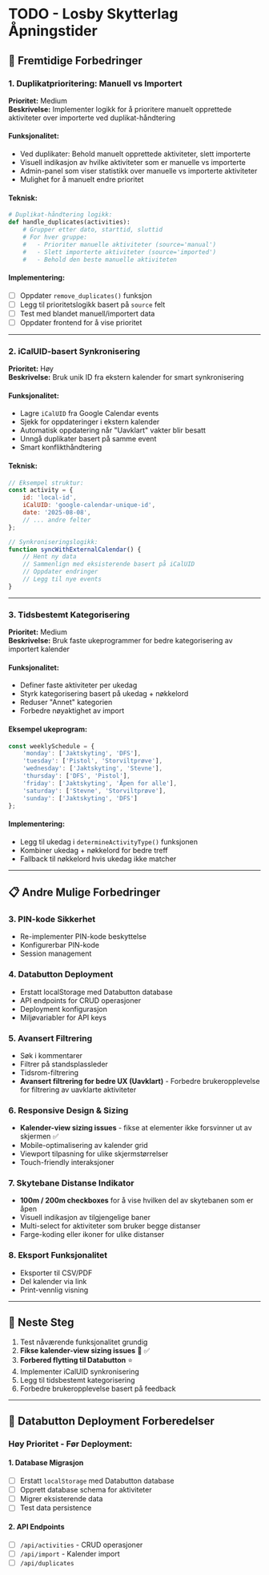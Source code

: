 # TODO - Losby Skytterlag Åpningstider

## 🚀 Fremtidige Forbedringer

### 1. **Duplikatprioritering: Manuell vs Importert**
**Prioritet:** Medium  
**Beskrivelse:** Implementer logikk for å prioritere manuelt opprettede aktiviteter over importerte ved duplikat-håndtering

#### Funksjonalitet:
- Ved duplikater: Behold manuelt opprettede aktiviteter, slett importerte
- Visuell indikasjon av hvilke aktiviteter som er manuelle vs importerte
- Admin-panel som viser statistikk over manuelle vs importerte aktiviteter
- Mulighet for å manuelt endre prioritet

#### Teknisk:
```python
# Duplikat-håndtering logikk:
def handle_duplicates(activities):
    # Grupper etter dato, starttid, sluttid
    # For hver gruppe:
    #   - Prioriter manuelle aktiviteter (source='manual')
    #   - Slett importerte aktiviteter (source='imported')
    #   - Behold den beste manuelle aktiviteten
```

#### Implementering:
- [ ] Oppdater `remove_duplicates()` funksjon
- [ ] Legg til prioritetslogikk basert på `source` felt
- [ ] Test med blandet manuell/importert data
- [ ] Oppdater frontend for å vise prioritet

---

### 2. **iCalUID-basert Synkronisering**
**Prioritet:** Høy  
**Beskrivelse:** Bruk unik ID fra ekstern kalender for smart synkronisering

#### Funksjonalitet:
- Lagre `iCalUID` fra Google Calendar events
- Sjekk for oppdateringer i ekstern kalender
- Automatisk oppdatering når "Uavklart" vakter blir besatt
- Unngå duplikater basert på samme event
- Smart konflikthåndtering

#### Teknisk:
```javascript
// Eksempel struktur:
const activity = {
    id: 'local-id',
    iCalUID: 'google-calendar-unique-id',
    date: '2025-08-08',
    // ... andre felter
};

// Synkroniseringslogikk:
function syncWithExternalCalendar() {
    // Hent ny data
    // Sammenlign med eksisterende basert på iCalUID
    // Oppdater endringer
    // Legg til nye events
}
```

---

### 3. **Tidsbestemt Kategorisering**
**Prioritet:** Medium  
**Beskrivelse:** Bruk faste ukeprogrammer for bedre kategorisering av importert kalender

#### Funksjonalitet:
- Definer faste aktiviteter per ukedag
- Styrk kategorisering basert på ukedag + nøkkelord
- Reduser "Annet" kategorien
- Forbedre nøyaktighet av import

#### Eksempel ukeprogram:
```javascript
const weeklySchedule = {
    'monday': ['Jaktskyting', 'DFS'],
    'tuesday': ['Pistol', 'Storviltprøve'],
    'wednesday': ['Jaktskyting', 'Stevne'],
    'thursday': ['DFS', 'Pistol'],
    'friday': ['Jaktskyting', 'Åpen for alle'],
    'saturday': ['Stevne', 'Storviltprøve'],
    'sunday': ['Jaktskyting', 'DFS']
};
```

#### Implementering:
- Legg til ukedag i `determineActivityType()` funksjonen
- Kombiner ukedag + nøkkelord for bedre treff
- Fallback til nøkkelord hvis ukedag ikke matcher

---

## 📋 Andre Mulige Forbedringer

### 3. **PIN-kode Sikkerhet**
- Re-implementer PIN-kode beskyttelse
- Konfigurerbar PIN-kode
- Session management

### 4. **Databutton Deployment**
- Erstatt localStorage med Databutton database
- API endpoints for CRUD operasjoner
- Deployment konfigurasjon
- Miljøvariabler for API keys

### 5. **Avansert Filtrering**
- Søk i kommentarer
- Filtrer på standsplassleder
- Tidsrom-filtrering
- **Avansert filtrering for bedre UX (Uavklart)** - Forbedre brukeropplevelse for filtrering av uavklarte aktiviteter

### 6. **Responsive Design & Sizing**
- **Kalender-view sizing issues** - fikse at elementer ikke forsvinner ut av skjermen ✅
- Mobile-optimalisering av kalender grid
- Viewport tilpasning for ulike skjermstørrelser
- Touch-friendly interaksjoner

### 7. **Skytebane Distanse Indikator**
- **100m / 200m checkboxes** for å vise hvilken del av skytebanen som er åpen
- Visuell indikasjon av tilgjengelige baner
- Multi-select for aktiviteter som bruker begge distanser
- Farge-koding eller ikoner for ulike distanser

### 8. **Eksport Funksjonalitet**
- Eksporter til CSV/PDF
- Del kalender via link
- Print-vennlig visning

---

## 🎯 Neste Steg
1. Test nåværende funksjonalitet grundig
2. **Fikse kalender-view sizing issues** 📱 ✅
3. **Forbered flytting til Databutton** ⭐
4. Implementer iCalUID synkronisering
5. Legg til tidsbestemt kategorisering
6. Forbedre brukeropplevelse basert på feedback

---

## 🚀 **Databutton Deployment Forberedelser**

### **Høy Prioritet - Før Deployment:**

#### **1. Database Migrasjon**
- [ ] Erstatt `localStorage` med Databutton database
- [ ] Opprett database schema for aktiviteter
- [ ] Migrer eksisterende data
- [ ] Test data persistence

#### **2. API Endpoints**
- [ ] `/api/activities` - CRUD operasjoner
- [ ] `/api/import` - Kalender import
- [ ] `/api/duplicates`